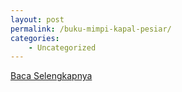 ```yaml
---
layout: post
permalink: /buku-mimpi-kapal-pesiar/
categories:
    - Uncategorized
---
```


[Baca Selengkapnya](/10)